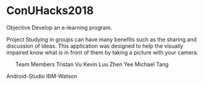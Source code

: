 # ConUHacks2018

Objective
Develop an e-learning program.

Project
Studying in groups can have many benefits such as the sharing and discussion of ideas. This application was designed to help the visually impaired know what is in front of them by taking a picture with your camera. 


<ul>Team Members
  Tristan Vu
  Kevin Luu
  Zhen Yee
  Michael Tang
  </ul>

Android-Studio
IBM-Watson
